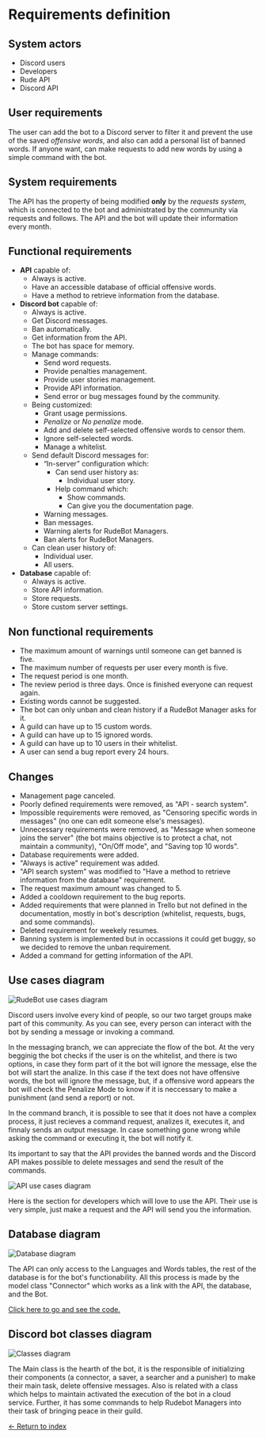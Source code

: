 # Requirements definition

## System actors

- Discord users
- Developers
- Rude API
- Discord API

## User requirements

The user can add the bot to a Discord server to filter it and prevent the use of the saved _offensive words_, and also can add a personal list of banned words. If anyone want, can make requests to add new words by using a simple command with the bot.

## System requirements

The API has the property of being modified **only** by the _requests system_, which is connected to the bot and administrated by the community via requests and follows. The API and the bot will update their information every month.

## Functional requirements

- **API** capable of:
  - Always is active.
  - Have an accessible database of official offensive words.
  - Have a method to retrieve information from the database.
- **Discord bot** capable of:
  - Always is active.
  - Get Discord messages.
  - Ban automatically.
  - Get information from the API.
  - The bot has space for memory.
  - Manage commands:
    - Send word requests.
    - Provide penalties management.
    - Provide user stories management.
    - Provide API information.
    - Send error or bug messages found by the community.
  - Being customized:
    - Grant usage permissions.
    - _Penalize_ or _No penalize_ mode.
    - Add and delete self-selected offensive words to censor them.
    - Ignore self-selected words.
    - Manage a whitelist.
  - Send default Discord messages for:
    - “In-server” configuration which:
      - Can send user history as:
        - Individual user story.
      - Help command which:
        - Show commands.
        - Can give you the documentation page.
    - Warning messages.
    - Ban messages.
    - Warning alerts for RudeBot Managers.
    - Ban alerts for RudeBot Managers.
  - Can clean user history of:
    - Individual user.
    - All users.
- **Database** capable of:
  - Always is active.
  - Store API information.
  - Store requests.
  - Store custom server settings.

## Non functional requirements

- The maximum amount of warnings until someone can get banned is five.
- The maximum number of requests per user every month is five.
- The request period is one month.
- The review period is three days. Once is finished everyone can request again.
- Existing words cannot be suggested.
- The bot can only unban and clean history if a RudeBot Manager asks for it.
- A guild can have up to 15 custom words.
- A guild can have up to 15 ignored words.
- A guild can have up to 10 users in their whitelist.
- A user can send a bug report every 24 hours.

## Changes

- Management page canceled.
- Poorly defined requirements were removed, as "API - search system".
- Impossible requirements were removed, as "Censoring specific words in messages" (no one can edit someone else's messages).
- Unnecessary requirements were removed, as "Message when someone joins the server" (the bot mains objective is to protect a chat, not maintain a community), "On/Off mode", and "Saving top 10 words".
- Database requirements were added.
- "Always is active" requirement was added.
- "API search system" was modified to "Have a method to retrieve information from the database" requirement.
- The request maximum amount was changed to 5.
- Added a cooldown requirement to the bug reports.
- Added requirements that were planned in Trello but not defined in the documentation, mostly in bot's description (whitelist, requests, bugs, and some commands).
- Deleted requirement for weekely resumes.
- Banning system is implemented but in occassions it could get buggy, so we decided to remove the unban requirement.
- Added a command for getting information of the API.

## Use cases diagram

<img src="../Resources/UseCasesRudeBot.png" alt="RudeBot use cases diagram">

Discord users involve every kind of people, so our two target groups make part of this community. As you can see, every person can interact with the bot by sending a message or invoking a command.

In the messaging branch, we can appreciate the flow of the bot. At the very begginig the bot checks if the user is on the whitelist, and there is two options, in case they form part of it the bot will ignore the message, else the bot will start the analize. In this case if the text does not have offensive words, the bot will ignore the message, but, if a offensive word appears the bot will check the Penalize Mode to know if it is neccessary to make a punishment (and send a report) or not.

In the command branch, it is possible to see that it does not have a complex process, it just recieves a command request, analizes it, executes it, and finnaly sends an output message. In case something gone wrong while asking the command or executing it, the bot will notify it.

Its important to say that the API provides the banned words and the Discord API makes possible to delete messages and send the result of the commands.

<img src="../Resources/UseCasesRudeAPI.png" alt="API use cases diagram">

Here is the section for developers which will love to use the API. Their use is very simple, just make a request and the API will send you the information.

## Database diagram

<img src="../Resources/Database.png" alt="Database diagram">

The API can only access to the Languages and Words tables, the rest of the database is for the bot's functionability. All this process is made by the model class "Connector" which works as a link with the API, the database, and the Bot.

[Click here to go and see the code.](../Code/API/)

## Discord bot classes diagram

<img src="../Resources/ClassDiagramRudeBot.png" alt="Classes diagram">

The Main class is the hearth of the bot, it is the responsible of initializing their components (a connector, a saver, a searcher and a punisher) to make their main task, delete offensive messages. Also is related with a class which helps to maintain activated the execution of the bot in a cloud service. Further, it has some commands to help Rudebot Managers into their task of bringing peace in their guild.

[<- Return to index](../README.md)
